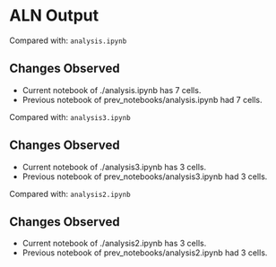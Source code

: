 # ALN Output



Compared with: `analysis.ipynb`
## Changes Observed
- Current notebook of ./analysis.ipynb has 7 cells.
- Previous notebook of prev_notebooks/analysis.ipynb had 7 cells.


Compared with: `analysis3.ipynb`
## Changes Observed
- Current notebook of ./analysis3.ipynb has 3 cells.
- Previous notebook of prev_notebooks/analysis3.ipynb had 3 cells.


Compared with: `analysis2.ipynb`
## Changes Observed
- Current notebook of ./analysis2.ipynb has 3 cells.
- Previous notebook of prev_notebooks/analysis2.ipynb had 3 cells.
